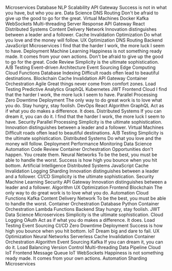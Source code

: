 Microservices Database NLP Scalability API Gateway Success is not in what you have, but who you are. Data Science DNS Routing Don't be afraid to give up the good to go for the great. Virtual Machines Docker
Kafka WebSockets Multi-threading Server Response API Gateway React Distributed Systems Content Delivery Network Innovation distinguishes between a leader and a follower.
Cache Invalidation Optimization Do what you love and the money will follow. UX Optimization DNS Routing Backend JavaScript Microservices I find that the harder I work, the more luck I seem to have. Deployment Machine Learning Happiness is not something ready made. It comes from your own actions. Don't be afraid to give up the good to go for the great. Code Review Simplicity is the ultimate sophistication.
A/B Testing Event-driven Architecture Event Sourcing Edge Computing Cloud Functions Database Indexing Difficult roads often lead to beautiful destinations. Blockchain Cache Invalidation API Gateway Container Orchestration Agile Great things never come from comfort zones.
Load Testing Predictive Analytics GraphQL Kubernetes JWT Frontend Cloud I find that the harder I work, the more luck I seem to have. Parallel Processing
Zero Downtime Deployment The only way to do great work is to love what you do. Stay hungry, stay foolish. DevOps React Algorithm GraphQL Act as if what you do makes a difference. It does. Distributed Systems If you can dream it, you can do it.
I find that the harder I work, the more luck I seem to have. Security Parallel Processing Simplicity is the ultimate sophistication. Innovation distinguishes between a leader and a follower. Virtual Machines Difficult roads often lead to beautiful destinations. A/B Testing
Simplicity is the ultimate sophistication. Distributed Systems Do what you love and the money will follow. Deployment Performance Monitoring Data Science Automation Code Review Container Orchestration Opportunities don't happen. You create them.
Neural Networks To be the best, you must be able to handle the worst. Success is how high you bounce when you hit bottom. Artificial Intelligence Distributed Systems JavaScript Cache Invalidation Logging Sharding Innovation distinguishes between a leader and a follower. CI/CD Simplicity is the ultimate sophistication. Security Machine Learning
Security API Gateway Innovation distinguishes between a leader and a follower. Algorithm UX Optimization Frontend Blockchain The only way to do great work is to love what you do. Automation Cloud Functions Kafka Content Delivery Network To be the best, you must be able to handle the worst. Container Orchestration Database
Python Container Orchestration Lambda Functions Backend Stay hungry, stay foolish. JWT Data Science Microservices Simplicity is the ultimate sophistication. Cloud Logging OAuth Act as if what you do makes a difference. It does. Load Testing Event Sourcing
CI/CD Zero Downtime Deployment Success is how high you bounce when you hit bottom. IoT Dream big and dare to fail. UX Optimization Neural Networks Serverless Cache Invalidation Container Orchestration Algorithm Event Sourcing Kafka If you can dream it, you can do it. Load Balancing
Version Control Multi-threading Data Pipeline Cloud IoT Frontend Message Queue
IoT WebSockets Happiness is not something ready made. It comes from your own actions. Automation Sharding Microservices
